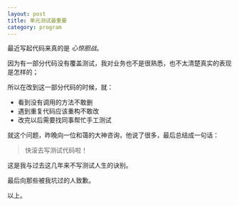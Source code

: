 ```yaml
---
layout: post
title: 单元测试最重要
category: program
---
```


最近写起代码来真的是 *心惊胆战*。

因为有一部分代码没有覆盖测试，我对业务也不是很熟悉，也不太清楚真实的表现是怎样的；

所以在改到这一部分代码的时候，就：

- 看到没有调用的方法不敢删
- 遇到重复代码应该重构不敢改
- 改完以后需要找同事帮忙手工测试

就这个问题，昨晚向一位和蔼的大神咨询，他说了很多，最后总结成一句话：

> 快滚去写测试代码啦！

这是我与过去这几年来不写测试人生的诀别。

最后向那些被我坑过的人致歉。

以上。